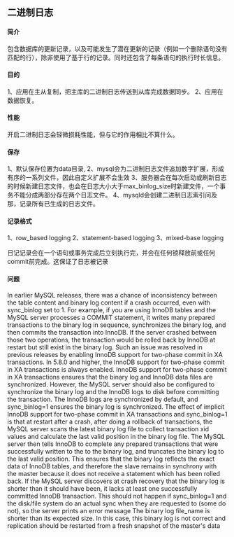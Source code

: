 二进制日志
---

#### 简介
包含数据库的更新记录，以及可能发生了潜在更新的记录（例如一个删除语句没有匹配的行），除非使用了基于行的记录。同时还包含了每条语句的执行时长信息。

#### 目的
1、应用在主从复制，把主库的二进制日志传送到从库完成数据同步。
2、应用在数据恢复。

#### 性能
开启二进制日志会轻微损耗性能，但与它的作用相比不算什么。

#### 保存
1、默认保存位置为data目录,
2、mysql会为二进制日志文件追加数字扩展，形成有序的一系列文件，因此自定义扩展不会生效
3、服务器会在每次启动或刷新日志的时候新建日志文件，也会在日志大小大于max_binlog_size时新建文件，一个事务不能分成两部分存在两个日志文件。
4、mysqld会创建二进制日志索引问及那，记录所有已生成的日志文件。

#### 记录格式
1、row_based logging
2、statement-based logging
3、mixed-base logging

日记记录会在一个语句或事务完成后立刻执行完，并会在任何锁释放前或任何commit前完成。这保证了日志被记录


#### 问题
In earlier MySQL releases, there was a chance of inconsistency between the table content and binary log content if a crash occurred, even with sync_binlog set to 1. For example, if you are using InnoDB tables and the MySQL server processes a COMMIT statement, it writes many prepared transactions to the binary log in sequence, synchronizes the binary log, and then commits the transaction into InnoDB. If the server crashed between those two operations, the transaction would be rolled back by InnoDB at restart but still exist in the binary log. Such an issue was resolved in previous releases by enabling InnoDB support for two-phase commit in XA transactions. In 5.8.0 and higher, the InnoDB support for two-phase commit in XA transactions is always enabled.
InnoDB support for two-phase commit in XA transactions ensures that the binary log and InnoDB data files are synchronized. However, the MySQL server should also be configured to synchronize the binary log and the InnoDB logs to disk before committing the transaction. The InnoDB logs are synchronized by default, and sync_binlog=1 ensures the binary log is synchronized. The effect of implicit InnoDB support for two-phase commit in XA transactions and sync_binlog=1 is that at restart after a crash, after doing a rollback of transactions, the MySQL server scans the latest binary log file to collect transaction xid values and calculate the last valid position in the binary log file. The MySQL server then tells InnoDB to complete any prepared transactions that were successfully written to the to the binary log, and truncates the binary log to the last valid position. This ensures that the binary log reflects the exact data of InnoDB tables, and therefore the slave remains in synchrony with the master because it does not receive a statement which has been rolled back.
If the MySQL server discovers at crash recovery that the binary log is shorter than it should have been, it lacks at least one successfully committed InnoDB transaction. This should not happen if sync_binlog=1 and the disk/file system do an actual sync when they are requested to (some do not), so the server prints an error message The binary log file_name is shorter than its expected size. In this case, this binary log is not correct and replication should be restarted from a fresh snapshot of the master's data